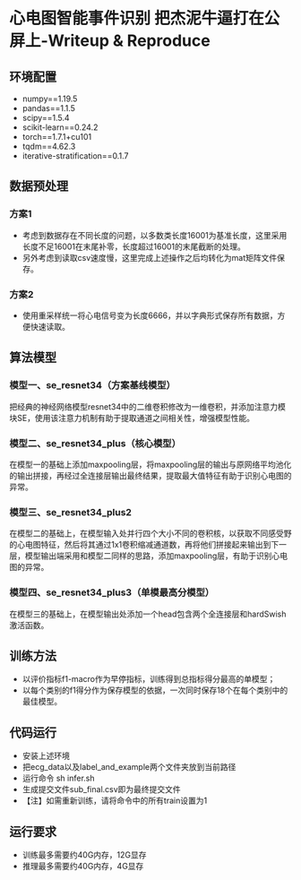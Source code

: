# 心电图智能事件识别 把杰泥牛逼打在公屏上-Writeup & Reproduce

## 环境配置

* numpy==1.19.5
* pandas==1.1.5
* scipy==1.5.4
* scikit-learn==0.24.2
* torch==1.7.1+cu101
* tqdm==4.62.3
* iterative-stratification==0.1.7

## 数据预处理

### 方案1
* 考虑到数据存在不同长度的问题，以多数类长度16001为基准长度，这里采用长度不足16001在末尾补零，长度超过16001的末尾截断的处理。
* 另外考虑到读取csv速度慢，这里完成上述操作之后均转化为mat矩阵文件保存。

### 方案2
* 使用重采样统一将心电信号变为长度6666，并以字典形式保存所有数据，方便快速读取。

## 算法模型

### 模型一、se_resnet34（方案基线模型）

把经典的神经网络模型resnet34中的二维卷积修改为一维卷积，并添加注意力模块SE，使用该注意力机制有助于提取通道之间相关性，增强模型性能。

### 模型二、se_resnet34_plus（核心模型）

在模型一的基础上添加maxpooling层，将maxpooling层的输出与原网络平均池化的输出拼接，再经过全连接层输出最终结果，提取最大值特征有助于识别心电图的异常。


### 模型三、se_resnet34_plus2

在模型二的基础上，在模型输入处并行四个大小不同的卷积核，以获取不同感受野的心电图特征，然后将其通过1x1卷积缩减通道数，再将他们拼接起来输出到下一层，模型输出端采用和模型二同样的思路，添加maxpooling层，有助于识别心电图的异常。

### 模型四、se_resnet34_plus3（单模最高分模型）

在模型三的基础上，在模型输出处添加一个head包含两个全连接层和hardSwish激活函数。

## 训练方法

* 以评价指标f1-macro作为早停指标，训练得到总指标得分最高的单模型；
* 以每个类别的f1得分作为保存模型的依据，一次同时保存18个在每个类别中的最佳模型。


## 代码运行

* 安装上述环境
* 把ecg_data以及label_and_example两个文件夹放到当前路径
* 运行命令 sh infer.sh
* 生成提交文件sub_final.csv即为最终提交文件
* 【注】如需重新训练，请将命令中的所有train设置为1

## 运行要求

* 训练最多需要约40G内存，12G显存
* 推理最多需要约40G内存，4G显存

